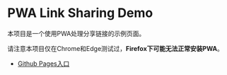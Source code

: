 # PWA Link Sharing Demo

本项目是一个使用PWA处理分享链接的示例页面。

请注意本项目仅在Chrome和Edge测试过，**Firefox下可能无法正常安装PWA**。

* [Github Pages入口](https://pineag.github.io/pwa-share-link-demo/)
